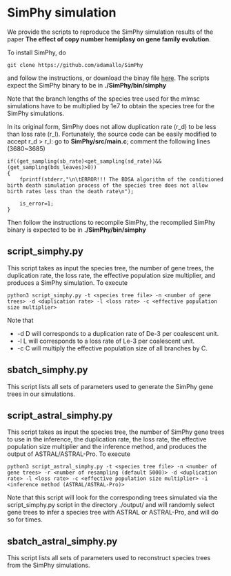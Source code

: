 # SimPhy simulation

We provide the scripts to reproduce the SimPhy simulation results of the paper **The effect of copy number hemiplasy on gene family evolution**. 

To install SimPhy, do 
```
git clone https://github.com/adamallo/SimPhy 
```
and follow the instructions, or download the binay file [here](https://github.com/adamallo/SimPhy/releases/download/v1.0.2/SimPhy_1.0.2.tar.gz).
The scripts expect the SimPhy binary to be in **./SimPhy/bin/simphy**

Note that the branch lengths of the species tree used for the mlmsc simulations have to be multiplied by 1e7 to obtain the species tree for the SimPhy simulations.

In its original form, SimPhy does not allow duplication rate (r_d) to be less than loss rate (r_l). Fortunately, the source code can be easily modified to accept r_d > r_l: go to **SimPhy/src/main.c**; comment the following lines (3680~3685)
```
if((get_sampling(sb_rate)<get_sampling(sd_rate))&&(get_sampling(bds_leaves)>0))
{
    fprintf(stderr,"\n\tERROR!!! The BDSA algorithm of the conditioned birth death simulation process of the species tree does not allow birth rates less than the death rate\n");
    
    is_error=1;
}
```
Then follow the instructions to recompile SimPhy, the recomplied SimPhy binary is expected to be in **./SimPhy/bin/simphy**

## script_simphy.py
This script takes as input the species tree, the number of gene trees, the duplication rate, the loss rate, the effective population size multiplier, and produces a SimPhy simulation. To execute
```
python3 script_simphy.py -t <species tree file> -n <number of gene trees> -d <duplication rate> -l <loss rate> -c <effective population size multiplier> 

```
Note that 

* -d D will corresponds to a duplication rate of De-3 per coalescent unit.
* -l L will corresponds to a loss rate of Le-3 per coalescent unit.
* -c C will multiply the effective population size  of all branches by C.

## sbatch_simphy.py
This script lists all sets of parameters used to generate the SimPhy gene trees in our simulations.

## script_astral_simphy.py

This script takes as input the species tree, the number of SimPhy gene trees to use in the inference, the duplication rate, the loss rate, the effective population size multiplier and the inference method, and produces the output of ASTRAL/ASTRAL-Pro. 
To execute
```
python3 script_astral_simphy.py -t <species tree file> -n <number of gene trees> -r <number of resampling (default 5000)> -d <duplication rate> -l <loss rate> -c <effective population size multiplier> -i <inference method (ASTRAL/ASTRAL-Pro)>

```

Note that this script will look for the corresponding trees simulated via the script_simphy.py script in the directory ./output/ and will randomly select <number of gene trees>  gene trees to infer a species tree with ASTRAL or ASTRAL-Pro, and will do so for <number of resampling> times.

## sbatch_astral_simphy.py

This script lists all sets of parameters used to reconstruct species trees from the SimPhy simulations.
